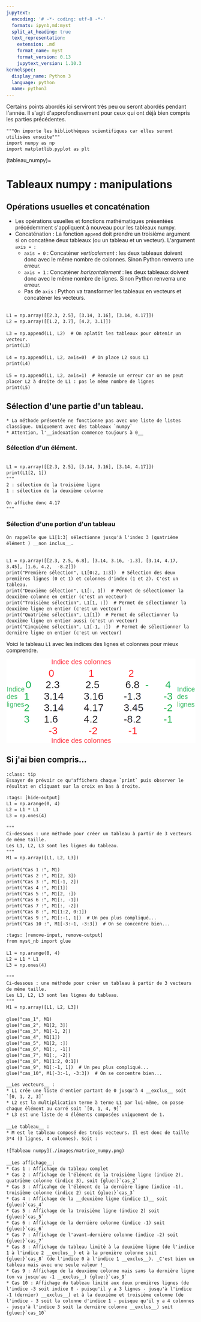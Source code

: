 ```yaml
---
jupytext:
  encoding: '# -*- coding: utf-8 -*-'
  formats: ipynb,md:myst
  split_at_heading: true
  text_representation:
    extension: .md
    format_name: myst
    format_version: 0.13
    jupytext_version: 1.10.3
kernelspec:
  display_name: Python 3
  language: python
  name: python3
---
```


Certains points abordés ici serviront très peu ou seront abordés pendant l'année. Il s'agit d'approfondissement pour ceux qui ont déjà bien compris les parties précédentes.

```{code-cell}
"""On importe les bibliothèques scientifiques car elles seront utilisées ensuite"""
import numpy as np
import matplotlib.pyplot as plt

```

(tableau_numpy)=
# Tableaux numpy : manipulations

## Opérations usuelles et concaténation
* Les opérations usuelles et fonctions mathématiques présentées précédemment s'appliquent à nouveau pour les tableaux numpy.
* Concaténation : La fonction `append` doit prendre un troisième argument si on concatène deux tableaux (ou un tableau et un vecteur). L'argument `axis = `:
    * `axis = 0` : Concaténer _verticalement_ : les deux tableaux doivent donc avec le même nombre de colonnes. Sinon Python renverra une erreur.
    * `axis = 1` : Concaténer _horizontalement_ : les deux tableaux doivent donc avec le même nombre de lignes. Sinon Python renverra une erreur.
    * Pas de `axis` : Python va transformer les tableaux en vecteurs et concaténer les vecteurs.

```{code-cell}

L1 = np.array([[2.3, 2.5], [3.14, 3.16], [3.14, 4.17]])
L2 = np.array([[1.2, 3.7], [4.2, 3.1]])

L3 = np.append(L1, L2)  # On aplatit les tableaux pour obtenir un vecteur.
print(L3)

L4 = np.append(L1, L2, axis=0)  # On place L2 sous L1
print(L4)

L5 = np.append(L1, L2, axis=1)  # Renvoie un erreur car on ne peut placer L2 à droite de L1 : pas le même nombre de lignes
print(L5)
```

## Sélection d'une partie d'un tableau.
```{attention}
* La méthode présentée ne fonctionne pas avec une liste de listes classique. Uniquement avec des tableaux `numpy`
* Attention, l'__indexation commence toujours à 0__
```

### Sélection d'un élément.

```{code-cell}

L1 = np.array([[2.3, 2.5], [3.14, 3.16], [3.14, 4.17]])
print(L1[2, 1])
"""
2 : sélection de la troisième ligne
1 : sélection de la deuxième colonne

On affiche donc 4.17
"""
```

### Sélection d'une portion d'un tableau
```{margin}
On rappelle que L1[1:3] sélectionne jusqu'à l'index 3 (quatrième élément ) __non inclus__.
```

```{code-cell}

L1 = np.array([[2.3, 2.5, 6.8], [3.14, 3.16, -1.3], [3.14, 4.17, 3.45], [1.6, 4.2,  -8.2]])
print("Première sélection", L1[0:2, 1:3])  # Sélection des deux premières lignes (0 et 1) et colonnes d'index (1 et 2). C'est un tableau.
print("Deuxième sélection", L1[:, 1])  # Permet de sélectionner la deuxième colonne en entier (c'est un vecteur)
print("Troisième sélection", L1[1, :])  # Permet de sélectionner la deuxième ligne en entier (c'est un vecteur)
print("Quatrième sélection", L1[1])  # Permet de sélectionner la deuxième ligne en entier aussi (c'est un vecteur)
print("Cinquième sélection", L1[-1, :])  # Permet de sélectionner la dernière ligne en entier (c'est un vecteur)
```

Voici le tableau `L1` avec les indices des lignes et colonnes pour mieux comprendre.

![Tableau numpy 2](./images/tableau_2.png)

## Si j'ai bien compris...
```{admonition} Exercice
:class: tip
Essayer de prévoir ce qu'affichera chaque `print` puis observer le résultat en cliquant sur la croix en bas à droite.
```

```{code-cell}
:tags: [hide-output]
L1 = np.arange(0, 4)
L2 = L1 * L1
L3 = np.ones(4)

"""
Ci-dessous : une méthode pour créer un tableau à partir de 3 vecteurs de même taille.
Les L1, L2, L3 sont les lignes du tableau.
"""
M1 = np.array([L1, L2, L3])

print("Cas 1 :", M1)
print("Cas 2 :", M1[2, 3])
print("Cas 3 :", M1[-1, 2])
print("Cas 4 :", M1[1])
print("Cas 5 :", M1[2, :])
print("Cas 6 :", M1[:, -1])
print("Cas 7 :", M1[:, -2])
print("Cas 8 :", M1[1:2, 0:1])
print("Cas 9 :", M1[:-1, 1])  # Un peu plus compliqué...
print("Cas 10 :", M1[-3:-1, -3:3])  # On se concentre bien...
```

```{code-cell}
:tags: [remove-input, remove-output]
from myst_nb import glue

L1 = np.arange(0, 4)
L2 = L1 * L1
L3 = np.ones(4)

"""
Ci-dessous : une méthode pour créer un tableau à partir de 3 vecteurs de même taille.
Les L1, L2, L3 sont les lignes du tableau.
"""
M1 = np.array([L1, L2, L3])

glue("cas_1", M1)
glue("cas_2", M1[2, 3])
glue("cas_3", M1[-1, 2])
glue("cas_4", M1[1])
glue("cas_5", M1[2, :])
glue("cas_6", M1[:, -1])
glue("cas_7", M1[:, -2])
glue("cas_8", M1[1:2, 0:1])
glue("cas_9", M1[:-1, 1])  # Un peu plus compliqué...
glue("cas_10", M1[-3:-1, -3:3])  # On se concentre bien...
```

```{dropdown} Explication des réponses
__Les vecteurs__ :
* L1 crée une liste d'entier partant de 0 jusqu'à 4 __exclus__ soit `[0, 1, 2, 3]`
* L2 est la multiplication terme à terme L1 par lui-même, on passe chaque élément au carré soit `[0, 1, 4, 9]`
* L3 est une liste de 4 éléments composées uniquement de 1.

__Le tableau__ :
* M est le tableau composé des trois vecteurs. Il est donc de taille 3*4 (3 lignes, 4 colonnes). Soit :

![Tableau numpy](./images/matrice_numpy.png)

__Les affichage__:
* Cas 1 : Affichage du tableau complet
* Cas 2 : Affichage de l'élément de la troisième ligne (indice 2), quatrième colonne (indice 3), soit {glue:}`cas_2`
* Cas 3 : Afficahge de l'élément de la dernière ligne (indice -1), troisième colonne (indice 2) soit {glue:}`cas_3`
* Cas 4 : Affichage de la __deuxième ligne (indice 1)__ soit {glue:}`cas_4`
* Cas 5 : Affichage de la troisième ligne (indice 2) soit {glue:}`cas_5`
* Cas 6 : Affichage de la dernière colonne (indice -1) soit {glue:}`cas_6`
* Cas 7 : Affichage de l'avant-dernière colonne (indice -2) soit {glue:}`cas_7`
* Cas 8 : Affichage du tableau limité à la deuxième ligne (de l'indice 1 à l'indice 2 __exclus__) et à la première colonne soit {glue:}`cas_8` (de l'indice 0 à l'indice 1 __exclus__). _C'est bien un tableau mais avec une seule valeur !_
* Cas 9 : Affichage de la deuxième colonne mais sans la dernière ligne (on va jusqu'au -1 __exclus__) {glue:}`cas_9`
* Cas 10 : Affichage du tableau limité aux deux premières lignes (de l'indice -3 soit indice 0 - puisqu'il y a 3 lignes - jusqu'à l'indice -1 (dernier) __exclus__) et à la deuxième et troisième colonne (de l'indice - 3 soit la colonne d'indice 1 - puisque qu'il y a 4 colonnes - jusqu'à l'indice 3 soit la dernière colonne __exclus__) soit {glue:}`cas_10`
```

